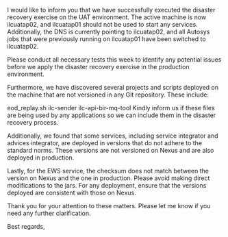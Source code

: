 I would like to inform you that we have successfully executed the disaster recovery exercise on the UAT environment. The active machine is now ilcuatap02, and ilcuatap01 should not be used to start any services. Additionally, the DNS is currently pointing to ilcuatap02, and all Autosys jobs that were previously running on ilcuatap01 have been switched to ilcuatap02.

Please conduct all necessary tests this week to identify any potential issues before we apply the disaster recovery exercise in the production environment.

Furthermore, we have discovered several projects and scripts deployed on the machine that are not versioned in any Git repository. These include:

eod_replay.sh
ilc-sender
ilc-api-bir-mq-tool
Kindly inform us if these files are being used by any applications so we can include them in the disaster recovery process.

Additionally, we found that some services, including service integrator and advices integrator, are deployed in versions that do not adhere to the standard norms. These versions are not versioned on Nexus and are also deployed in production.

Lastly, for the EWS service, the checksum does not match between the version on Nexus and the one in production. Please avoid making direct modifications to the jars. For any deployment, ensure that the versions deployed are consistent with those on Nexus.

Thank you for your attention to these matters. Please let me know if you need any further clarification.

Best regards,

